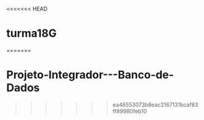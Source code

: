 <<<<<<< HEAD
# turma18G
=======
# Projeto-Integrador---Banco-de-Dados
>>>>>>> ea46553073b8eac2167131bcaf83ff89980feb10
